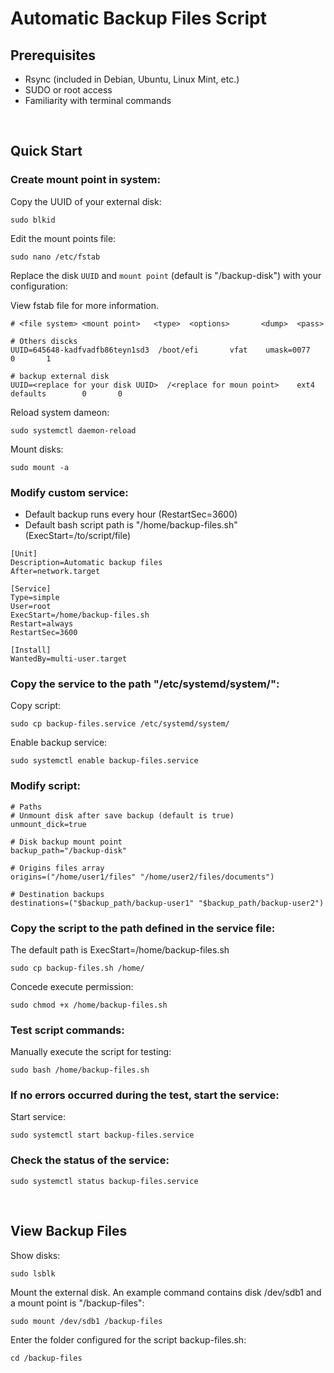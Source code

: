 # Automatic Backup Files Script

## Prerequisites

* Rsync (included in Debian, Ubuntu, Linux Mint, etc.)
* SUDO or root access
* Familiarity with terminal commands

</br>

## Quick Start

### Create mount point in system:

Copy the UUID of your external disk:

    sudo blkid

Edit the mount points file:

    sudo nano /etc/fstab


Replace the disk `UUID` and `mount point` (default is "/backup-disk") with your configuration:

View fstab file for more information.

```
# <file system> <mount point>   <type>  <options>       <dump>  <pass>

# Others discks
UUID=645648-kadfvadfb86teyn1sd3  /boot/efi       vfat    umask=0077      0       1

# backup external disk
UUID=<replace for your disk UUID>  /<replace for moun point>    ext4    defaults        0       0
```

Reload system dameon:

    sudo systemctl daemon-reload

Mount disks:

    sudo mount -a


### Modify custom service:

* Default backup runs every hour (RestartSec=3600)
* Default bash script path is "/home/backup-files.sh" (ExecStart=/to/script/file)

```
[Unit]
Description=Automatic backup files
After=network.target

[Service]
Type=simple
User=root
ExecStart=/home/backup-files.sh
Restart=always
RestartSec=3600

[Install]
WantedBy=multi-user.target
```



### Copy the service to the path "/etc/systemd/system/":

Copy script:

    sudo cp backup-files.service /etc/systemd/system/

Enable backup service:

    sudo systemctl enable backup-files.service



### Modify script:
```
# Paths
# Unmount disk after save backup (default is true)
unmount_dick=true

# Disk backup mount point
backup_path="/backup-disk"

# Origins files array
origins=("/home/user1/files" "/home/user2/files/documents")

# Destination backups
destinations=("$backup_path/backup-user1" "$backup_path/backup-user2")
```



### Copy the script to the path defined in the service file:

The default path is ExecStart=/home/backup-files.sh

    sudo cp backup-files.sh /home/

Concede execute permission:

    sudo chmod +x /home/backup-files.sh

### Test script commands:

Manually execute the script for testing:

    sudo bash /home/backup-files.sh



### If no errors occurred during the test, start the service:

Start service:

    sudo systemctl start backup-files.service



### Check the status of the service:

    sudo systemctl status backup-files.service


</br>


## View Backup Files

Show disks:

    sudo lsblk

Mount the external disk. An example command contains disk /dev/sdb1 and a mount point is "/backup-files":

    sudo mount /dev/sdb1 /backup-files

Enter the folder configured for the script backup-files.sh:

    cd /backup-files 
